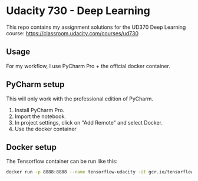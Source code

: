 # Udacity 730 - Deep Learning

This repo contains my assignment solutions for the UD370 Deep Learning course: https://classroom.udacity.com/courses/ud730

## Usage

For my workflow, I use PyCharm Pro + the official docker container.


## PyCharm setup

This will only work with the professional edition of PyCharm.

1. Install PyCharm Pro.
2. Import the notebook.
3. In project settings, click on "Add Remote" and select Docker.
4. Use the docker container 

## Docker setup

The Tensorflow container can be run like this:

```bash
docker run -p 8888:8888 --name tensorflow-udacity -it gcr.io/tensorflow/udacity-assignments:1.0.0
```